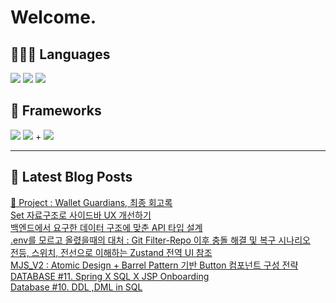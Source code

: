 # Welcome.

## 🧑🏻‍💻 Languages

<p>
    <img src="https://img.shields.io/badge/TypeScript-3178C6?style=flat-square&logo=TypeScript&logoColor=white"/> 
  <img src="https://img.shields.io/badge/JavaScript-F7DF1E?style=flat-square&logo=JavaScript&logoColor=white"/> 
  <img src="https://img.shields.io/badge/Java-5382A1?style=flat-square&logo=openjdk&logoColor=white"/>
</p>

## 📘 Frameworks 

<p>
  <img src="https://img.shields.io/badge/React-61DAFB?style=flat-square&logo=React&logoColor=black"/>
  <img src="https://img.shields.io/badge/Vue.js-4FC08D?style=flat-square&logo=Vue.js&logoColor=white"/>
+ <img src="https://img.shields.io/badge/Next.js-000000?style=flat-square&logo=Next.js&logoColor=white"/>
</p>




---


## 📕 Latest Blog Posts

<a href="https://wonbin109.tistory.com/111">📌 Project : Wallet Guardians, 최종 회고록</a></br><a href=https://wonbin109.tistory.com/182>Set 자료구조로 사이드바 UX 개선하기</a></br><a href=https://wonbin109.tistory.com/181>백엔드에서 요구한 데이터 구조에 맞춘 API 타입 설계</a></br><a href=https://wonbin109.tistory.com/180>.env를 모르고 올렸을때의 대처 : Git Filter-Repo 이후 충돌 해결 및 복구 시나리오</a></br><a href=https://wonbin109.tistory.com/179>전등, 스위치, 전선으로 이해하는 Zustand 전역 UI 참조</a></br><a href=https://wonbin109.tistory.com/178>MJS_V2 : Atomic Design + Barrel Pattern 기반 Button 컴포넌트 구성 전략</a></br><a href=https://wonbin109.tistory.com/177>DATABASE #11. Spring X SQL X JSP Onboarding</a></br><a href=https://wonbin109.tistory.com/176>Database #10. DDL ,DML in SQL</a></br>